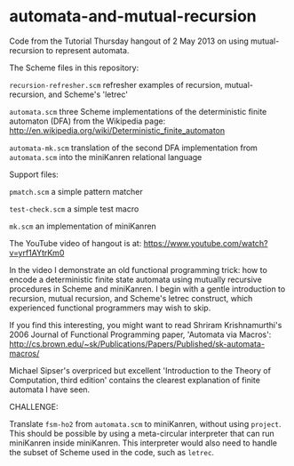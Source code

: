 automata-and-mutual-recursion
=============================

Code from the Tutorial Thursday hangout of 2 May 2013 on using mutual-recursion to represent automata.

The Scheme files in this repository:

`recursion-refresher.scm`
refresher examples of recursion, mutual-recursion, and Scheme's 'letrec'

`automata.scm`
three Scheme implementations of the deterministic finite automaton (DFA) from the Wikipedia page:
http://en.wikipedia.org/wiki/Deterministic_finite_automaton

`automata-mk.scm`
translation of the second DFA implementation from `automata.scm` into the miniKanren relational language

Support files:

`pmatch.scm`
a simple pattern matcher

`test-check.scm`
a simple test macro

`mk.scm`
an implementation of miniKanren



The YouTube video of hangout is at: https://www.youtube.com/watch?v=yrf1AYtrKm0

In the video I demonstrate an old functional programming trick: how to encode a deterministic finite state automata using mutually recursive procedures in Scheme and miniKanren.  I begin with a gentle introduction to recursion, mutual recursion, and Scheme's letrec construct, which experienced functional programmers may wish to skip.

If you find this interesting, you might want to read Shriram Krishnamurthi's 2006 Journal of Functional Programming paper, 'Automata via Macros':
http://cs.brown.edu/~sk/Publications/Papers/Published/sk-automata-macros/

Michael Sipser's overpriced but excellent 'Introduction to the Theory of Computation, third edition' contains the clearest explanation of finite automata I have seen.


CHALLENGE:

Translate `fsm-ho2` from `automata.scm` to miniKanren, without using `project`.  This should be possible by using a meta-circular interpreter that can run miniKanren inside miniKanren.  This interpreter would also need to handle the subset of Scheme used in the code, such as `letrec`.
